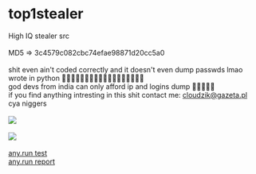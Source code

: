 # top1stealer
High IQ stealer src
<br>
<br>
MD5 => 3c4579c082cbc74efae98871d20cc5a0
<br>
<br>
shit even ain't coded correctly and it doesn't even dump passwds lmao
<br>
wrote in python 🤣🤣🤣🤣🤣🤣🤣🤣🤣🤣🤣🤣🤣🤣🤣🤣🤣🤣
<br>
god devs from india can only afford ip and logins dump 🤣🤣🤣🤣🤣
<br>
if you find anything intresting in this shit contact me: cloudzik@gazeta.pl
<br>
cya niggers
<br><br>
<img src="https://media.discordapp.net/attachments/829507168142884874/950122115443593236/rat.png?width=719&height=459">
<br><br>
<img src="https://media.discordapp.net/attachments/829507168142884874/950126216185266186/unknown.png?width=719&height=82">
<br><br>
<a href="https://app.any.run/tasks/fac3aa5f-110d-4b58-8dde-011976baf553">any.run test</a>
<br>
<a href="https://any.run/report/c3d408ccb170219bf52f1dedbc24f02595110b28bbc34adcba6c39ec3a027e00/fac3aa5f-110d-4b58-8dde-011976baf553">any.run report</a>
